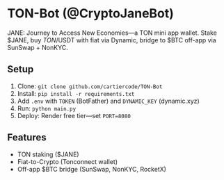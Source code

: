 # TON-Bot (@CryptoJaneBot)
JANE: Journey to Access New Economies—a TON mini app wallet. Stake $JANE, buy $TON/$USDT with fiat via Dynamic, bridge to $BTC off-app via SunSwap + NonKYC.

## Setup
1. Clone: `git clone github.com/cartiercode/TON-Bot`
2. Install: `pip install -r requirements.txt`
3. Add `.env` with `TOKEN` (BotFather) and `DYNAMIC_KEY` (dynamic.xyz)
4. Run: `python main.py`
5. Deploy: Render free tier—set `PORT=8080`

## Features
- TON staking ($JANE)
- Fiat-to-Crypto (Tonconnect wallet)
- Off-app $BTC bridge (SunSwap, NonKYC, RocketX)
